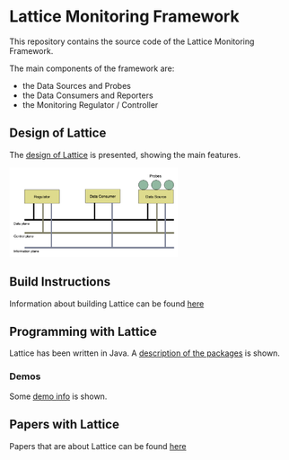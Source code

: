 # Lattice Monitoring Framework
This repository contains the source code of the Lattice Monitoring Framework.

The main components of the framework are:

- the Data Sources and Probes
- the Data Consumers and Reporters
- the Monitoring Regulator / Controller

## Design of Lattice

The [design of Lattice](docs/Design.md) is presented, showing the main features.

<img src="docs/images/mon_planes.png" alt="Monitoring Planes" width="300" />

## Build Instructions

Information about building Lattice can be found [here](docs/Build.md)

## Programming with Lattice

Lattice has been written in Java.  A [description of the packages](docs/JavaPackages.md) is shown.

### Demos

Some [demo info](docs/Demos.md) is shown.

## Papers with Lattice

Papers that are about Lattice can be found [here](docs/LatticePapers.md)


